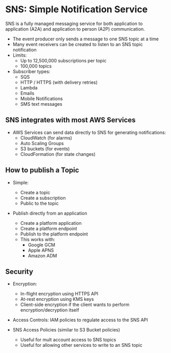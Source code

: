 # SNS: Simple Notification Service

SNS is a fully managed messaging service for both application to application (A2A) and application to person (A2P) communication.

- The event producer only sends a message to one SNS topic at a time
- Many event receivers can be created to listen to an SNS topic notification
- Limits:
    - Up to 12,500,000 subscriptions per topic
    - 100,000 topics
- Subscriber types:
    - SQS
    - HTTP / HTTPS (with delivery retries)
    - Lambda
    - Emails
    - Mobile Notifications
    - SMS text messages

## SNS integrates with most AWS Services
- AWS Services can send data directly to SNS for generating notifications:
    - CloudWatch (for alarms)
    - Auto Scaling Groups
    - S3 buckets (for events)
    - CloudFormation (for state changes)

## How to publish a Topic
- Simple:
    - Create a topic
    - Create a subscription
    - Public to the topic

- Publish directly from an application
    - Create a platform application
    - Create a platform endpoint
    - Publish to the platform endpoint
    - This works with:
        - Google GCM
        - Apple APNS
        - Amazon ADM

## Security
- Encryption:
    - In-flight encryption using HTTPS API
    - At-rest encryption using KMS keys
    - Client-side encryption if the client wants to perform encryption/decryption itself

- Access Controls: IAM policies to regulate access to the SNS API

- SNS Access Policies (similar to S3 Bucket policies)
    - Useful for mult account access to SNS topics
    - Useful for allowing other services to write to an SNS topic

